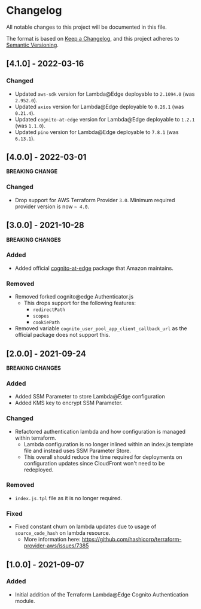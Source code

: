 # Changelog
All notable changes to this project will be documented in this file.

The format is based on [Keep a Changelog](https://keepachangelog.com/en/1.0.0/),
and this project adheres to [Semantic Versioning](https://semver.org/spec/v2.0.0.html).

## [4.1.0] - 2022-03-16
### Changed
- Updated `aws-sdk` version for Lambda@Edge deployable to `2.1094.0` (was `2.952.0`).
- Updated `axios` version for Lambda@Edge deployable to `0.26.1` (was `0.21.4`).
- Updated `cognito-at-edge` version for Lambda@Edge deployable to `1.2.1` (was `1.1.0`).
- Updated `pino` version for Lambda@Edge deployable to `7.8.1` (was `6.13.1`).

## [4.0.0] - 2022-03-01
**BREAKING CHANGE**

### Changed
- Drop support for AWS Terraform Provider `3.0`. Minimum required provider version is now `~ 4.0`.

## [3.0.0] - 2021-10-28
**BREAKING CHANGES**

### Added
- Added official [cognito-at-edge](https://github.com/awslabs/cognito-at-edge) package that Amazon maintains.

### Removed
- Removed forked cognito@edge Authenticator.js
  - This drops support for the following features:
    -  `redirectPath`
    -  `scopes`
    -  `cookiePath`
- Removed variable `cognito_user_pool_app_client_callback_url` as the official package does not support this.

## [2.0.0] - 2021-09-24
**BREAKING CHANGES**

### Added
- Added SSM Parameter to store Lambda@Edge configuration
- Added KMS key to encrypt SSM Parameter.

### Changed
- Refactored authentication lambda and how configuration is managed within terraform.
  - Lambda configuration is no longer inlined within an index.js template file and instead uses SSM Parameter Store.
  - This overall should reduce the time required for deployments on configuration updates since CloudFront won't need to be redeployed.

### Removed
- `index.js.tpl` file as it is no longer required.

### Fixed
- Fixed constant churn on lambda updates due to usage of `source_code_hash` on lambda resource.
  - More information here: https://github.com/hashicorp/terraform-provider-aws/issues/7385

## [1.0.0] - 2021-09-07
### Added
- Initial addition of the Terraform Lambda@Edge Cognito Authentication module.
